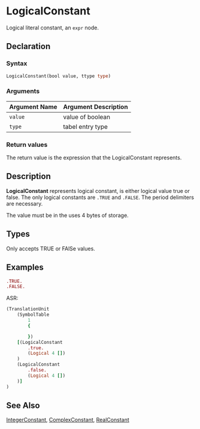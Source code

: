 # LogicalConstant

Logical literal constant, an `expr` node.

## Declaration

### Syntax

```fortran
LogicalConstant(bool value, ttype type)
```

### Arguments

| Argument Name | Argument Description |
|---------------|----------------------|
| `value`           | value of boolean |
| `type`        | tabel entry type |

### Return values

The return value is the expression that the LogicalConstant represents.

## Description

**LogicalConstant** represents logical constant, is either logical value true
or false. The only logical constants are `.TRUE` and `.FALSE`. The period
delimiters are necessary.

The value must be in the uses 4 bytes of storage.

## Types

Only accepts TRUE or FAlSe values.

## Examples


```fortran
.TRUE.
.FALSE.
```

ASR:

```fortran
(TranslationUnit
    (SymbolTable
        1
        {

        })
    [(LogicalConstant
        .true.
        (Logical 4 [])
    )
    (LogicalConstant
        .false.
        (Logical 4 [])
    )]
)
```

## See Also

[IntegerConstant](IntegerConstant.md), [ComplexConstant](ComplexConstant.md),
[RealConstant](RealConstant.md)
